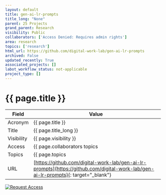 ```yaml
---
layout: default
title: gen-ai-lr-prompts
title_long: "None"
parent: 25 Projects
grand_parent: Research
visibility: Public
collaborators: ['Access Denied: Requires admin rights']
area: research
topics: ['research']
html_url: https://github.com/digital-work-lab/gen-ai-lr-prompts
archived: False
updated_recently: True
associated_projects: []
labot_workflow_status: not-applicable
project_type: []
---
```


# {{ page.title }}

Field               | Value
------------------- | ----------------------------------
Acronym             | {{ page.title }}
Title               | {{ page.title_long }}
Visibility          | {{ page.visibility }}
Access              | {{ page.collaborators topics | join: ", "}}
Topics              | {{ page.topics | join: ", " }}
URL                 | [https://github.com/digital-work-lab/gen-ai-lr-prompts](https://github.com/digital-work-lab/gen-ai-lr-prompts){: target="_blank"}

[![Request Access](https://img.shields.io/badge/Request-Access-blue?style=for-the-badge)](https://github.com/digital-work-lab/handbook/issues/new?assignees=geritwagner&labels=access+request&template=request-repo-access.md&title=%5BAccess+Request%5D+Request+for+access+to+repository)

